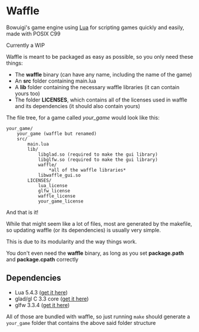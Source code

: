 # Waffle

Bowuigi's game engine using [Lua](https://lua.org) for scripting games quickly and easily, made with POSIX C99

Currently a WIP

Waffle is meant to be packaged as easy as possible, so you only need these things:

- The **waffle** binary (can have any name, including the name of the game)
- An **src** folder containing main.lua
- A **lib** folder containing the necessary waffle libraries (it can contain yours too)
- The folder **LICENSES**, which contains all of the licenses used in waffle and its dependencies (it should also contain yours)

The file tree, for a game called *your_game* would look like this:

```
your_game/
	your_game (waffle but renamed)
	src/
		main.lua
		lib/
			libglad.so (required to make the gui library)
			libglfw.so (required to make the gui library)
			waffle/
				*all of the waffle libraries*
			libwaffle_gui.so
		LICENSES/
			lua_license
			glfw_license
			waffle_license
			your_game_license
```

And that is it!

While that might seem like a lot of files, most are generated by the makefile, so updating waffle (or its dependencies) is usually very simple.

This is due to its modularity and the way things work.

You don't even need the **waffle** binary, as long as you set **package.path** and **package.cpath** correctly

Dependencies
---

- Lua 5.4.3 ([get it here](https://www.lua.org/download.html))
- glad/gl C 3.3 core  ([get it here](https://glad.dav1d.de/#language=c&specification=gl&api=gl%3D3.3&api=gles1%3Dnone&api=gles2%3Dnone&api=glsc2%3Dnone&profile=core&loader=on&localfiles=on))
- glfw 3.3.4 ([get it here](https://github.com/glfw/glfw/releases/download/3.3.4/glfw-3.3.4.zip))

All of those are bundled with waffle, so just running `make` should generate a `your_game` folder that contains the above said folder structure

